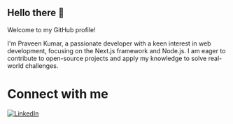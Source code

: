 ## Hello there 👋

Welcome to my GitHub profile!

I'm Praveen Kumar, a passionate developer with a keen interest in web development, focusing on the Next.js framework and Node.js. I am eager to contribute to open-source projects and apply my knowledge to solve real-world challenges.

# Connect with me
[![LinkedIn](https://img.shields.io/badge/LinkedIn-0077B5?style=for-the-badge&logo=linkedin&logoColor=white)](https://www.linkedin.com/in/praveen-kumar-197953262/)
